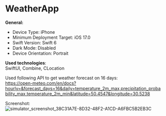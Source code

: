 # WeatherApp
**General:**
- Device Type: iPhone
- Minimum Deployment Target: iOS 17.0
- Swift Version: Swift 6
- Dark Mode: Disabled
- Device Orientation: Portrait

**Used technologies**:\
SwiftUI, Combine, CLocation

Used following API to get weather forecast on 16 days:\
https://open-meteo.com/en/docs?hourly=&forecast_days=16&daily=temperature_2m_max,precipitation_probability_max,temperature_2m_min&latitude=50.4547&longitude=30.5238

Screenshot:\
![simulator_screenshot_38C31A7E-8D32-48F2-A1CD-A6FBC5B2EB3C](https://github.com/user-attachments/assets/73fe22b1-1e0b-41a3-899f-a8670c55d12a)
